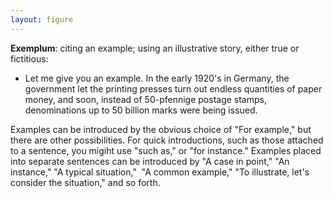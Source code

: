 ```yaml
---
layout: figure
---
```


**Exemplum**: citing an example; using an illustrative story, either true or fictitious:

 - Let me give you an example. In the early 1920's in Germany, the government let the printing presses turn out endless quantities of paper money, and soon, instead of 50-pfennige postage stamps, denominations up to 50 billion marks were being issued.

Examples can be introduced by the obvious choice of "For example," but there are other possibilities. For quick introductions, such as those attached to a sentence, you migiht use "such as," or "for instance." Examples placed into separate sentences can be introduced by "A case in point," "An instance," "A typical situation," &nbsp;"A common example," "To illustrate, let's consider the situation," and so forth.